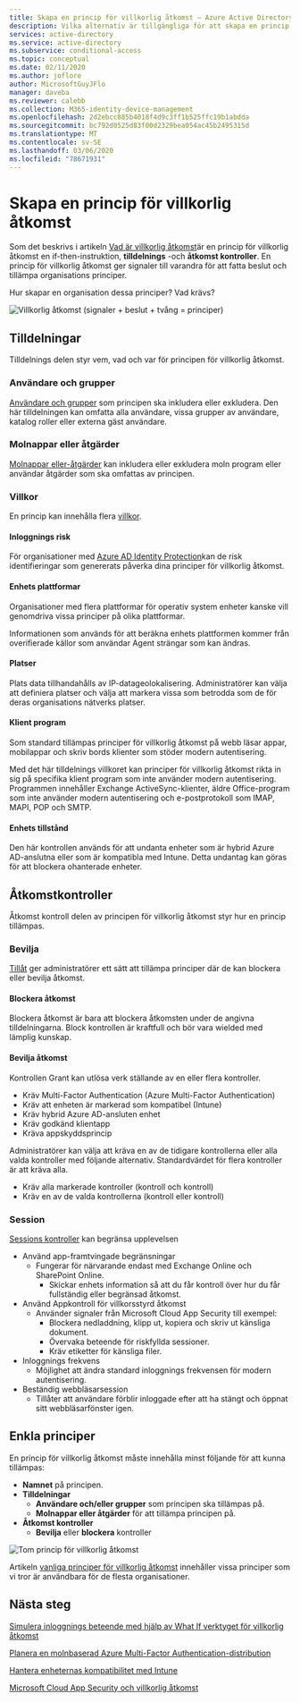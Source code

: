 ```yaml
---
title: Skapa en princip för villkorlig åtkomst – Azure Active Directory
description: Vilka alternativ är tillgängliga för att skapa en princip för villkorlig åtkomst och vad innebär det?
services: active-directory
ms.service: active-directory
ms.subservice: conditional-access
ms.topic: conceptual
ms.date: 02/11/2020
ms.author: joflore
author: MicrosoftGuyJFlo
manager: daveba
ms.reviewer: calebb
ms.collection: M365-identity-device-management
ms.openlocfilehash: 2d2ebcc885b4018f4d9c3ff1b525ffc19b1abdda
ms.sourcegitcommit: bc792d0525d83f00d2329bea054ac45b2495315d
ms.translationtype: MT
ms.contentlocale: sv-SE
ms.lasthandoff: 03/06/2020
ms.locfileid: "78671931"
---
```

# <a name="building-a-conditional-access-policy"></a>Skapa en princip för villkorlig åtkomst

Som det beskrivs i artikeln [Vad är villkorlig åtkomst](overview.md)är en princip för villkorlig åtkomst en if-then-instruktion, **tilldelnings** -och **åtkomst kontroller**. En princip för villkorlig åtkomst ger signaler till varandra för att fatta beslut och tillämpa organisations principer.

Hur skapar en organisation dessa principer? Vad krävs?

![Villkorlig åtkomst (signaler + beslut + tvång = principer)](./media/concept-conditional-access-policies/conditional-access-signal-decision-enforcement.png)

## <a name="assignments"></a>Tilldelningar

Tilldelnings delen styr vem, vad och var för principen för villkorlig åtkomst.

### <a name="users-and-groups"></a>Användare och grupper

[Användare och grupper](concept-conditional-access-users-groups.md) som principen ska inkludera eller exkludera. Den här tilldelningen kan omfatta alla användare, vissa grupper av användare, katalog roller eller externa gäst användare. 

### <a name="cloud-apps-or-actions"></a>Molnappar eller åtgärder

[Molnappar eller-åtgärder](concept-conditional-access-cloud-apps.md) kan inkludera eller exkludera moln program eller användar åtgärder som ska omfattas av principen.

### <a name="conditions"></a>Villkor

En princip kan innehålla flera [villkor](concept-conditional-access-conditions.md).

#### <a name="sign-in-risk"></a>Inloggnings risk

För organisationer med [Azure AD Identity Protection](../identity-protection/overview.md)kan de risk identifieringar som genererats påverka dina principer för villkorlig åtkomst.

#### <a name="device-platforms"></a>Enhets plattformar

Organisationer med flera plattformar för operativ system enheter kanske vill genomdriva vissa principer på olika plattformar. 

Informationen som används för att beräkna enhets plattformen kommer från overifierade källor som användar Agent strängar som kan ändras.

#### <a name="locations"></a>Platser

Plats data tillhandahålls av IP-datageolokalisering. Administratörer kan välja att definiera platser och välja att markera vissa som betrodda som de för deras organisations nätverks platser.

#### <a name="client-apps"></a>Klient program

Som standard tillämpas principer för villkorlig åtkomst på webb läsar appar, mobilappar och skriv bords klienter som stöder modern autentisering. 

Med det här tilldelnings villkoret kan principer för villkorlig åtkomst rikta in sig på specifika klient program som inte använder modern autentisering. Programmen innehåller Exchange ActiveSync-klienter, äldre Office-program som inte använder modern autentisering och e-postprotokoll som IMAP, MAPI, POP och SMTP.

#### <a name="device-state"></a>Enhets tillstånd

Den här kontrollen används för att undanta enheter som är hybrid Azure AD-anslutna eller som är kompatibla med Intune. Detta undantag kan göras för att blockera ohanterade enheter. 

## <a name="access-controls"></a>Åtkomstkontroller

Åtkomst kontroll delen av principen för villkorlig åtkomst styr hur en princip tillämpas.

### <a name="grant"></a>Bevilja

[Tillåt](concept-conditional-access-grant.md) ger administratörer ett sätt att tillämpa principer där de kan blockera eller bevilja åtkomst.

#### <a name="block-access"></a>Blockera åtkomst

Blockera åtkomst är bara att blockera åtkomsten under de angivna tilldelningarna. Block kontrollen är kraftfull och bör vara wielded med lämplig kunskap.

#### <a name="grant-access"></a>Bevilja åtkomst

Kontrollen Grant kan utlösa verk ställande av en eller flera kontroller. 

- Kräv Multi-Factor Authentication (Azure Multi-Factor Authentication)
- Kräv att enheten är markerad som kompatibel (Intune)
- Kräv hybrid Azure AD-ansluten enhet
- Kräv godkänd klientapp
- Kräva appskyddsprincip

Administratörer kan välja att kräva en av de tidigare kontrollerna eller alla valda kontroller med följande alternativ. Standardvärdet för flera kontroller är att kräva alla.

- Kräv alla markerade kontroller (kontroll och kontroll)
- Kräv en av de valda kontrollerna (kontroll eller kontroll)

### <a name="session"></a>Session

[Sessions kontroller](concept-conditional-access-session.md) kan begränsa upplevelsen 

- Använd app-framtvingade begränsningar
   - Fungerar för närvarande endast med Exchange Online och SharePoint Online.
      - Skickar enhets information så att du får kontroll över hur du får fullständig eller begränsad åtkomst.
- Använd Appkontroll för villkorsstyrd åtkomst
   - Använder signaler från Microsoft Cloud App Security till exempel: 
      - Blockera nedladdning, klipp ut, kopiera och skriv ut känsliga dokument.
      - Övervaka beteende för riskfyllda sessioner.
      - Kräv etiketter för känsliga filer.
- Inloggnings frekvens
   - Möjlighet att ändra standard inloggnings frekvensen för modern autentisering.
- Beständig webbläsarsession
   - Tillåter att användare förblir inloggade efter att ha stängt och öppnat sitt webbläsarfönster igen.

## <a name="simple-policies"></a>Enkla principer

En princip för villkorlig åtkomst måste innehålla minst följande för att kunna tillämpas:

- **Namnet** på principen.
- **Tilldelningar**
   - **Användare och/eller grupper** som principen ska tillämpas på.
   - **Molnappar eller åtgärder** för att tillämpa principen på.
- **Åtkomst kontroller**
   - **Bevilja** eller **blockera** kontroller

![Tom princip för villkorlig åtkomst](./media/concept-conditional-access-policies/conditional-access-blank-policy.png)

Artikeln [vanliga principer för villkorlig åtkomst](concept-conditional-access-policy-common.md) innehåller vissa principer som vi tror är användbara för de flesta organisationer.

## <a name="next-steps"></a>Nästa steg

[Simulera inloggnings beteende med hjälp av What If verktyget för villkorlig åtkomst](troubleshoot-conditional-access-what-if.md)

[Planera en molnbaserad Azure Multi-Factor Authentication-distribution](../authentication/howto-mfa-getstarted.md)

[Hantera enheternas kompatibilitet med Intune](/intune/device-compliance-get-started)

[Microsoft Cloud App Security och villkorlig åtkomst](/cloud-app-security/proxy-intro-aad)
